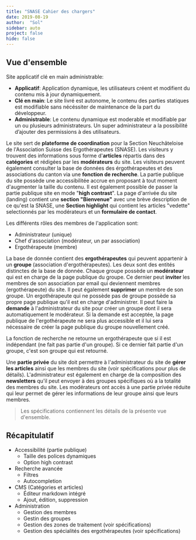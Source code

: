 ```yaml
---
title: "SNASE Cahier des chargers"
date: 2019-08-19
author:  "Sol"
sidebar: auto
project: false
hide: false
---
```


## Vue d'ensemble

Site applicatif clé en main administrable:
* **Applicatif**: Application dynamique, les utilisateurs créent et modifient du
contenu mis à jour dynamiquement.
* **Clé en main**: Le site livré est autonome, le contenu des parties
statiques est modifiable sans nécéssiter de maintenance de la part du
développeur.
* **Administrable**: Le contenu dynamique est moderable et modifiable par un
ou plusieurs administrateurs. Un super administrateur a la possibilité
d’ajouter des permissions à des utilisateurs.

Le site sert de **plateforme de coordination** pour la Section Neuchâteloise de l'Association Suisse des Ergothérapeutes (SNASE). Les visiteurs y trouvent des informations sous forme d'**articles** répartis dans des **catégories** et rédigées par les **modérateurs** du site. Les visiteurs peuvent également consulter la base de données des érgothérapeutes et des associations du canton via une **fonction de recherche**. La partie publique du site possède une accessibilitée accrue en proposant à tout moment d'augmenter la taille du contenu. Il est également possible de passer la partie publique site en mode "**high contrast**". La page d'arrivée du site (landing) contient une **section "Bienvenue"** avec une brève description de ce qu'est la SNASE, une **Section highlight** qui contient les articles "vedette" selectionnés par les modérateurs et un **formulaire de contact**.

Les différents rôles des membres de l'application sont:
* Administrateur (unique)
* Chef d'association (modérateur, un par association)
* Ergothérapeute (membre)

La base de donnée contient des **ergothérapeutes** qui peuvent appartenir à un **groupe** (association d'ergothérapeutes). Les deux sont des entités distinctes de la base de donnée. Chaque groupe possède un **modérateur** qui est en charge de la page publique du groupe. Ce dernier peut **inviter** les membres de son association par email qui deviennent membres (ergothérapeute) du site. Il peut également **supprimer** un membre de son groupe. Un ergothérapeute qui ne possède pas de groupe possède sa propre page publique qu'il est en charge d'administrer. Il peut faire la **demande** à l'administrateur du site pour créer un groupe dont il sera automatiquement le modérateur. Si la demande est acceptée, la page publique de l'ergothérapeute ne sera plus accessible et il lui sera nécessaire de créer la page publique du groupe nouvellement créé.

La fonction de recherche ne retourne un ergothérapeute que si il est indépendant (ne fait pas partie d'un groupe). Si ce dernier fait partie d'un groupe, c'est son groupe qui est retourné.

Une **partie privée** du site doit permettre à l'administrateur du site de **gérer les articles** ainsi que les membres du site (voir spécifications pour plus de détails). L'administrateur est également en charge de la composition des **newsletters** qu'il peut envoyer à des groupes spécifiques où a la totalité des membres du site.
Les modérateurs ont accès à une partie privée réduite qui leur permet de gérer les informations de leur groupe ainsi que leurs membres.

> Les spécifications contiennent les détails de la présente vue d'ensemble.


## Récapitulatif

* Accessibilité (partie publique)
  * Taille des polices dynamiques
  * Option high contrast
* Recherche avancée
  * Filtres
  * Autocompletion
* CMS (Catégories et articles)
  * Éditeur markdown intégré
  * Ajout, édition, suppression 
* Administration
  * Gestion des membres
  * Gestin des groupes
  * Gestion des zones de traitement (voir spécifications)
  * Gestion des spécialités des ergothérapeutes (voir spécifications)